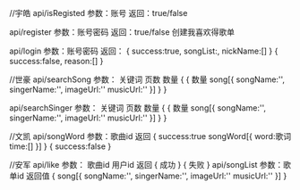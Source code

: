 //宇皓
api/isRegisted
参数：账号
返回：true/false

api/register
参数：账号密码
返回：true/false
创建我喜欢得歌单

api/login
参数：账号密码
返回：
{
   success:true,
   songList:[](歌单id),
   nickName:[]
}
{
  success:false,
  reason:[]
}

//世豪
api/searchSong
参数：
关键词
页数
数量
{
  {
    数量
    song[{
      songName:'',
      singerName:'',
      imageUrl:''
      musicUrl:''
    }]
  }
}

api/searchSinger
参数：
关键词
页数
数量
{
  {
    数量
    song[{
      songName:'',
      singerName:'',
      imageUrl:''
      musicUrl:''
    }]
  }
}

//文凯
api/songWord
参数：歌曲id
返回
{
  success:true
  songWord[{
    word:歌词
    time:[]
  }]
}
{
  success:false
}


//安军
api/like
参数：
歌曲id
用户id
返回
{
  成功
}
{
  失败
}
api/songList
参数：歌单id
返回值
{
  song[{
    songName:'',
    singerName:'',
    imageUrl:''
    musicUrl:''
  }]
}